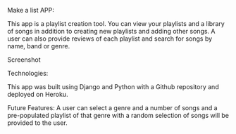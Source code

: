 Make a list APP:

This app is a playlist creation tool. You can view your playlists and a library of songs in addition to creating new playlists and adding other songs. A user can also provide reviews of each playlist and search for songs by name, band or genre.

Screenshot

Technologies:

This app was built using Django and Python with a Github repository and deployed on Heroku. 

Future Features: A user can select a genre and a number of songs and a pre-populated playlist of that genre with a random selection of songs will be provided to the user. 